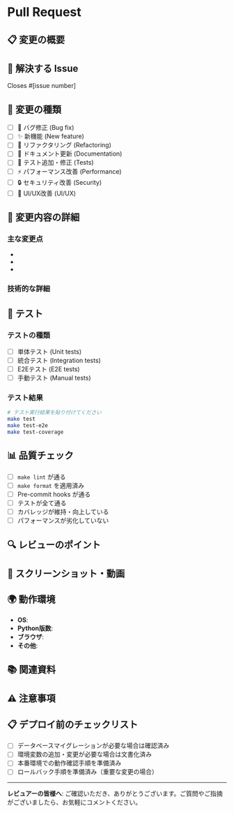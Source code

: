 # Pull Request

## 📋 変更の概要
<!-- この PR で行った変更の概要を簡潔に説明してください -->

## 🎯 解決する Issue
<!-- 関連する Issue があれば記載してください -->
Closes #[issue number]

## 🔄 変更の種類
<!-- 該当するものにチェックを入れてください -->
- [ ] 🐛 バグ修正 (Bug fix)
- [ ] ✨ 新機能 (New feature)
- [ ] 🔨 リファクタリング (Refactoring)
- [ ] 📝 ドキュメント更新 (Documentation)
- [ ] 🧪 テスト追加・修正 (Tests)
- [ ] ⚡ パフォーマンス改善 (Performance)
- [ ] 🔒 セキュリティ改善 (Security)
- [ ] 🎨 UI/UX改善 (UI/UX)

## 📝 変更内容の詳細
<!-- 変更内容を詳細に説明してください -->

### 主な変更点
-
-
-

### 技術的な詳細
<!-- 技術的な実装の詳細があれば記載してください -->

## 🧪 テスト
<!-- テストに関する情報を記載してください -->

### テストの種類
- [ ] 単体テスト (Unit tests)
- [ ] 統合テスト (Integration tests)
- [ ] E2Eテスト (E2E tests)
- [ ] 手動テスト (Manual tests)

### テスト結果
```bash
# テスト実行結果を貼り付けてください
make test
make test-e2e
make test-coverage
```

## 📊 品質チェック
<!-- コード品質に関するチェックを記載してください -->

- [ ] `make lint` が通る
- [ ] `make format` を適用済み
- [ ] Pre-commit hooks が通る
- [ ] テストが全て通る
- [ ] カバレッジが維持・向上している
- [ ] パフォーマンスが劣化していない

## 🔍 レビューのポイント
<!-- レビュアーに特に確認してもらいたい点があれば記載してください -->

## 📸 スクリーンショット・動画
<!-- UI/UX の変更がある場合は、スクリーンショットや動画を添付してください -->

## 🌍 動作環境
<!-- 動作確認を行った環境を記載してください -->
- **OS**:
- **Python版数**:
- **ブラウザ**:
- **その他**:

## 📚 関連資料
<!-- 関連するドキュメントや参考資料があれば記載してください -->

## ⚠️ 注意事項
<!-- レビュアーや将来のメンテナーが知っておくべき注意事項があれば記載してください -->

## 📋 デプロイ前のチェックリスト
<!-- 本番環境にデプロイする前に確認すべき項目 -->
- [ ] データベースマイグレーションが必要な場合は確認済み
- [ ] 環境変数の追加・変更が必要な場合は文書化済み
- [ ] 本番環境での動作確認手順を準備済み
- [ ] ロールバック手順を準備済み（重要な変更の場合）

---

**レビュアーの皆様へ**: ご確認いただき、ありがとうございます。ご質問やご指摘がございましたら、お気軽にコメントください。
